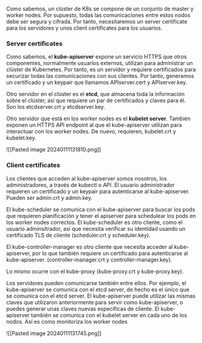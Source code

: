 Como sabemos, un clúster de K8s se compone de un conjunto de master y worker nodes. Por supuesto, todas las comunicaciones entre estos nodos debe ser segura y cifrada. 
Por tanto, necesitaremos un server certificate para los servidores y unos client certificates para los usuarios. 

### Server certificates
Como sabemos, el **kube-apiserver** expone un servicio HTTPS que otros componentes, normalmente usuarios externos, utilizan para administrar un clúster de Kubernetes. Por tanto, es un servidor y requiere certificados para securizar todas las comunicaciones con sus clientes. 
Por tanto, generamos un certificado y un keypair que llamamos APIserver.cert y APIserver.key.

Otro servidor en el clúster es el **etcd**, que almacena toda la información sobre el clúster, así que requiere un par de certificados y claves para él. Son los etcdserver.crt y etcdserver.key. 

Otro servidor que está en los worker nodes es el **kubelet server**. También exponen un HTTPS API endpoint al que el kube-apiserver utilizan para interactuar con los worker nodes. De nuevo, requieren, kubelet.crt y kubelet.key. 

![[Pasted image 20240111131810.png]]

### Client certificates
Los clientes que acceden al kube-apiserver somos nosotros, los administradores, a través de kubectl o API. El usuario administrador requieren un certificado y un keypair para autenticarse al kube-apiserver. Pueden ser admin.crt y admin.key. 

El kube-scheduler se comunica con el kube-apiserver para buscar los pods que requieren planificación y tener el apiserver para schedulear los pods en los worker nodes correctos. El kube-scheduler es otro cliente, como el usuario adminsitrador, así que necesita verificar su identidad usando un certificado TLS de cliente (scheduler.crt y scheduler.key).  

El kube-controller-manager es otro cliente que necesita acceder al kube-apiserver, por lo que también requiere un certificado para autenticarse al kube-apiserver. (controller-manager.crt y controller-manager.key). 

Lo mismo ocurre con el kube-proxy (kube-proxy.crt y kube-proxy.key). 

Los servidores pueden comunicarse también entre ellos. Por ejemplo, el kube-apiserver se comunica con el etcd server, de hecho es el único que se comunica con el etcd server. 
El kube-apiserver puede utilizar las mismas claves que utilizaron anteriormente para servir como kube-apiserver, o puedes generar unas claves nuevas específicas de cliente. 
El kube-apiserver también se comunica con el kubelet server en cada uno de los nodos. Así es como monitoriza los worker nodes 

![[Pasted image 20240111131745.png]]